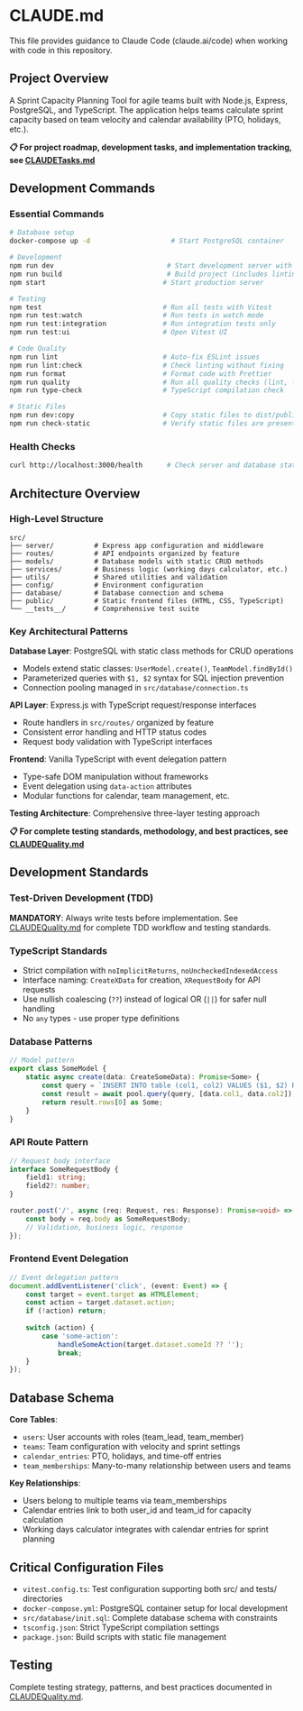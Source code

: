 # CLAUDE.md

This file provides guidance to Claude Code (claude.ai/code) when working with code in this repository.

## Project Overview

A Sprint Capacity Planning Tool for agile teams built with Node.js, Express, PostgreSQL, and TypeScript. The application helps teams calculate sprint capacity based on team velocity and calendar availability (PTO, holidays, etc.).

**📋 For project roadmap, development tasks, and implementation tracking, see [CLAUDETasks.md](./CLAUDETasks.md)**

## Development Commands

### Essential Commands
```bash
# Database setup
docker-compose up -d                    # Start PostgreSQL container

# Development
npm run dev                            # Start development server with file watching
npm run build                          # Build project (includes linting and static file copy)
npm start                             # Start production server

# Testing
npm test                              # Run all tests with Vitest
npm run test:watch                    # Run tests in watch mode
npm run test:integration              # Run integration tests only
npm run test:ui                       # Open Vitest UI

# Code Quality
npm run lint                          # Auto-fix ESLint issues
npm run lint:check                    # Check linting without fixing
npm run format                        # Format code with Prettier
npm run quality                       # Run all quality checks (lint, format, type-check)
npm run type-check                    # TypeScript compilation check

# Static Files
npm run dev:copy                      # Copy static files to dist/public
npm run check-static                  # Verify static files are present
```

### Health Checks
```bash
curl http://localhost:3000/health      # Check server and database status
```

## Architecture Overview

### High-Level Structure
```
src/
├── server/          # Express app configuration and middleware
├── routes/          # API endpoints organized by feature
├── models/          # Database models with static CRUD methods
├── services/        # Business logic (working days calculator, etc.)
├── utils/           # Shared utilities and validation
├── config/          # Environment configuration
├── database/        # Database connection and schema
├── public/          # Static frontend files (HTML, CSS, TypeScript)
└── __tests__/       # Comprehensive test suite
```

### Key Architectural Patterns

**Database Layer**: PostgreSQL with static class methods for CRUD operations
- Models extend static classes: `UserModel.create()`, `TeamModel.findById()`
- Parameterized queries with `$1, $2` syntax for SQL injection prevention
- Connection pooling managed in `src/database/connection.ts`

**API Layer**: Express.js with TypeScript request/response interfaces
- Route handlers in `src/routes/` organized by feature
- Consistent error handling and HTTP status codes
- Request body validation with TypeScript interfaces

**Frontend**: Vanilla TypeScript with event delegation pattern
- Type-safe DOM manipulation without frameworks
- Event delegation using `data-action` attributes
- Modular functions for calendar, team management, etc.

**Testing Architecture**: Comprehensive three-layer testing approach

**📋 For complete testing standards, methodology, and best practices, see [CLAUDEQuality.md](./CLAUDEQuality.md)**

## Development Standards

### Test-Driven Development (TDD)
**MANDATORY**: Always write tests before implementation. See [CLAUDEQuality.md](./CLAUDEQuality.md) for complete TDD workflow and testing standards.

### TypeScript Standards
- Strict compilation with `noImplicitReturns`, `noUncheckedIndexedAccess`
- Interface naming: `CreateXData` for creation, `XRequestBody` for API requests
- Use nullish coalescing (`??`) instead of logical OR (`||`) for safer null handling
- No `any` types - use proper type definitions

### Database Patterns
```typescript
// Model pattern
export class SomeModel {
    static async create(data: CreateSomeData): Promise<Some> {
        const query = `INSERT INTO table (col1, col2) VALUES ($1, $2) RETURNING *`;
        const result = await pool.query(query, [data.col1, data.col2]);
        return result.rows[0] as Some;
    }
}
```

### API Route Pattern
```typescript
// Request body interface
interface SomeRequestBody {
    field1: string;
    field2?: number;
}

router.post('/', async (req: Request, res: Response): Promise<void> => {
    const body = req.body as SomeRequestBody;
    // Validation, business logic, response
});
```

### Frontend Event Delegation
```typescript
// Event delegation pattern
document.addEventListener('click', (event: Event) => {
    const target = event.target as HTMLElement;
    const action = target.dataset.action;
    if (!action) return;
    
    switch (action) {
        case 'some-action':
            handleSomeAction(target.dataset.someId ?? '');
            break;
    }
});
```

## Database Schema

**Core Tables**:
- `users`: User accounts with roles (team_lead, team_member)
- `teams`: Team configuration with velocity and sprint settings
- `calendar_entries`: PTO, holidays, and time-off entries
- `team_memberships`: Many-to-many relationship between users and teams

**Key Relationships**:
- Users belong to multiple teams via team_memberships
- Calendar entries link to both user_id and team_id for capacity calculation
- Working days calculator integrates with calendar entries for sprint planning

## Critical Configuration Files

- `vitest.config.ts`: Test configuration supporting both src/ and tests/ directories
- `docker-compose.yml`: PostgreSQL container setup for local development
- `src/database/init.sql`: Complete database schema with constraints
- `tsconfig.json`: Strict TypeScript compilation settings
- `package.json`: Build scripts with static file management

## Testing
Complete testing strategy, patterns, and best practices documented in [CLAUDEQuality.md](./CLAUDEQuality.md).

